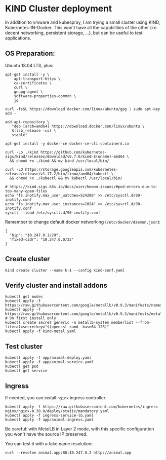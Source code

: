 # KIND Cluster deployment

In addition to vmware and kubespray, I am trying a small cluster using KIND, Kubernetes-IN-Docker.
This won't have all the capabilities of the other (i.e. decent networking, persistent storage, ...), but can be useful to test applications.

## OS Preparation:

Ubuntu 18.04 LTS, plus:
```
apt-get install -y \
    apt-transport-https \
    ca-certificates \
    curl \
    gnupg-agent \
    software-properties-common \
    jq

curl -fsSL https://download.docker.com/linux/ubuntu/gpg | sudo apt-key add -

add-apt-repository \
   "deb [arch=amd64] https://download.docker.com/linux/ubuntu \
   $(lsb_release -cs) \
   stable"

apt-get install -y docker-ce docker-ce-cli containerd.io

curl -Lo ./kind https://github.com/kubernetes-sigs/kind/releases/download/v0.7.0/kind-$(uname)-amd64 \
  && chmod +x ./kind && mv kind /usr/local/bin/

curl -LO https://storage.googleapis.com/kubernetes-release/release/v1.17.2/bin/linux/amd64/kubectl \
  && chmod +x ./kubectl && mv kubectl /usr/local/bin/

# https://kind.sigs.k8s.io/docs/user/known-issues/#pod-errors-due-to-too-many-open-files
echo "fs.inotify.max_user_watches=524288" >> /etc/sysctl.d/90-inotify.conf
echo "fs.inotify.max_user_instances=1024" >> /etc/sysctl.d/90-inotify.conf
sysctl --load /etc/sysctl.d/90-inotify.conf
```
Remember to change default docker networking (`/etc/docker/daemon.json`):
```
{
  "bip": "10.247.0.1/20",
  "fixed-cidr": "10.247.0.0/22"
}
```

## Create cluster
```
kind create cluster --name k-1 --config kind-conf.yaml
```

## Verify cluster and install addons
```
kubectl get nodes
kubectl apply -f https://raw.githubusercontent.com/google/metallb/v0.9.3/manifests/namespace.yaml
kubectl apply -f https://raw.githubusercontent.com/google/metallb/v0.9.3/manifests/metallb.yaml
# On first install only
kubectl create secret generic -n metallb-system memberlist --from-literal=secretkey="$(openssl rand -base64 128)"
kubectl apply -f kind-metal.yaml
```

## Test cluster
```
kubectl apply -f app/animal-deploy.yaml
kubectl apply -f app/animal-service.yaml
kubectl get pod
kubectl get service
```

## Ingress
If needed, you can install `nginx` ingress controller:
```
kubectl apply -f https://raw.githubusercontent.com/kubernetes/ingress-nginx/nginx-0.30.0/deploy/static/mandatory.yaml
kubectl apply -f ingress-service-lb.yaml
kubectl apply -f app/animal-ingress.yaml
```
Be careful: with MetalLB in Layer 2 mode, with this specific configuration you won't have the source IP preserved.

You can test it with a fake name resolution:
```
curl --resolve animal.app:80:10.247.8.2 http://animal.app
```

